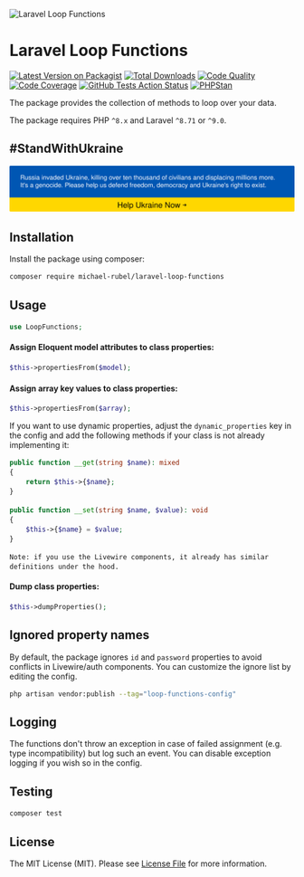 ![Laravel Loop Functions](https://user-images.githubusercontent.com/37669560/161929110-24850ed8-f630-4528-8819-e426d4fb157f.png)

# Laravel Loop Functions
[![Latest Version on Packagist](https://img.shields.io/packagist/v/michael-rubel/laravel-loop-functions.svg?style=flat-square&logo=packagist)](https://packagist.org/packages/michael-rubel/laravel-loop-functions)
[![Total Downloads](https://img.shields.io/packagist/dt/michael-rubel/laravel-loop-functions.svg?style=flat-square&logo=packagist)](https://packagist.org/packages/michael-rubel/laravel-loop-functions)
[![Code Quality](https://img.shields.io/scrutinizer/quality/g/michael-rubel/laravel-loop-functions.svg?style=flat-square&logo=scrutinizer)](https://scrutinizer-ci.com/g/michael-rubel/laravel-loop-functions/?branch=main)
[![Code Coverage](https://img.shields.io/scrutinizer/coverage/g/michael-rubel/laravel-loop-functions.svg?style=flat-square&logo=scrutinizer)](https://scrutinizer-ci.com/g/michael-rubel/laravel-loop-functions/?branch=main)
[![GitHub Tests Action Status](https://img.shields.io/github/workflow/status/michael-rubel/laravel-loop-functions/run-tests/main?style=flat-square&label=tests&logo=github)](https://github.com/michael-rubel/laravel-loop-functions/actions)
[![PHPStan](https://img.shields.io/github/workflow/status/michael-rubel/laravel-loop-functions/phpstan/main?style=flat-square&label=larastan&logo=laravel)](https://github.com/michael-rubel/laravel-loop-functions/actions)

The package provides the collection of methods to loop over your data.

The package requires PHP `^8.x` and Laravel `^8.71` or `^9.0`.

## #StandWithUkraine
[![SWUbanner](https://raw.githubusercontent.com/vshymanskyy/StandWithUkraine/main/banner2-direct.svg)](https://github.com/vshymanskyy/StandWithUkraine/blob/main/docs/README.md)

## Installation
Install the package using composer:
```bash
composer require michael-rubel/laravel-loop-functions
```

## Usage
```php
use LoopFunctions;
```

#### Assign Eloquent model attributes to class properties:
```php
$this->propertiesFrom($model);
```

#### Assign array key values to class properties:
```php
$this->propertiesFrom($array);
```

If you want to use dynamic properties, adjust the `dynamic_properties` key in the config and add the following methods if your class is not already implementing it:
```php
public function __get(string $name): mixed
{
    return $this->{$name};
}

public function __set(string $name, $value): void
{
    $this->{$name} = $value;
}
```

`Note: if you use the Livewire components, it already has similar definitions under the hood.`

#### Dump class properties:
```php
$this->dumpProperties();
```

## Ignored property names
By default, the package ignores `id` and `password` properties to avoid conflicts in Livewire/auth components.
You can customize the ignore list by editing the config.

```bash
php artisan vendor:publish --tag="loop-functions-config"
```

## Logging
The functions don't throw an exception in case of failed assignment (e.g. type incompatibility) but log such an event.
You can disable exception logging if you wish so in the config.

## Testing
```bash
composer test
```

## License
The MIT License (MIT). Please see [License File](LICENSE.md) for more information.
